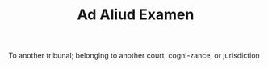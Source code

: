 ---
title: Ad Aliud Examen
letter: A
permalink: "/definitions/ad-aliud-examen.html"
body: To another tribunal; belonging to another court, cognl-zance, or jurisdiction
published_at: '2018-07-07'
source: Black's Law Dictionary
layout: post
---